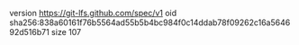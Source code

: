 version https://git-lfs.github.com/spec/v1
oid sha256:838a60161f76b5564ad55b5b4bc984f0c14ddab78f09262c16a564692d516b71
size 107
